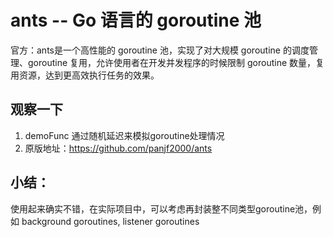 # ants -- Go 语言的 goroutine 池

官方：ants是一个高性能的 goroutine 池，实现了对大规模 goroutine 的调度管理、goroutine 复用，允许使用者在开发并发程序的时候限制 goroutine 数量，复用资源，达到更高效执行任务的效果。

## 观察一下
1. demoFunc 通过随机延迟来模拟goroutine处理情况
2. 原版地址：https://github.com/panjf2000/ants

## 小结：
使用起来确实不错，在实际项目中，可以考虑再封装整不同类型goroutine池，例如 background goroutines, listener goroutines
